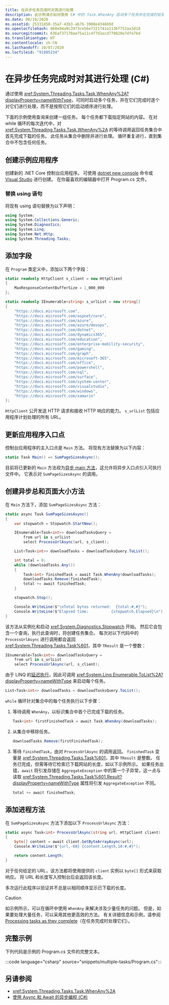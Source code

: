 ```yaml
---
title: 在异步任务完成时对其进行处理
description: 此示例演示如何使用 C# 中的 Task.WhenAny 启动多个任务并在完成时处理其结果，而不是按照它们的启动顺序进行处理。
ms.date: 08/19/2020
ms.assetid: 25331850-35a7-43b3-ab76-3908e4346b9d
ms.openlocfilehash: 860e94a9c3973ce56e7321741a1136f752aa3d18
ms.sourcegitcommit: 636af37170ae75a11c4f7d1ecd770820e7dfe7bd
ms.translationtype: HT
ms.contentlocale: zh-CN
ms.lasthandoff: 10/07/2020
ms.locfileid: "91805234"
---
```

# <a name="process-asynchronous-tasks-as-they-complete-c"></a>在异步任务完成时对其进行处理 (C#)

通过使用 <xref:System.Threading.Tasks.Task.WhenAny%2A?displayProperty=nameWithType>，可同时启动多个任务，并在它们完成时逐个对它们进行处理，而不是按照它们的启动顺序进行处理。

下面的示例使用查询来创建一组任务。 每个任务都下载指定网站的内容。 在对 while 循环的每次迭代中，对 <xref:System.Threading.Tasks.Task.WhenAny%2A> 的等待调用返回任务集合中首先完成下载的任务。 此任务从集合中删除并进行处理。 循环重复进行，直到集合中不包含任何任务。

## <a name="create-example-application"></a>创建示例应用程序

创建新的 .NET Core 控制台应用程序。 可使用 [dotnet new console](../../../../core/tools/dotnet-new.md#console) 命令或 [Visual Studio](/visualstudio/install/install-visual-studio) 进行创建。 在你最喜欢的编辑器中打开 Program.cs 文件。

### <a name="replace-using-statements"></a>替换 using 语句

将现有 using 语句替换为以下声明：

```csharp
using System;
using System.Collections.Generic;
using System.Diagnostics;
using System.Linq;
using System.Net.Http;
using System.Threading.Tasks;
```

## <a name="add-fields"></a>添加字段

在 `Program` 类定义中，添加以下两个字段：

```csharp
static readonly HttpClient s_client = new HttpClient
{
    MaxResponseContentBufferSize = 1_000_000
};

static readonly IEnumerable<string> s_urlList = new string[]
{
    "https://docs.microsoft.com",
    "https://docs.microsoft.com/aspnet/core",
    "https://docs.microsoft.com/azure",
    "https://docs.microsoft.com/azure/devops",
    "https://docs.microsoft.com/dotnet",
    "https://docs.microsoft.com/dynamics365",
    "https://docs.microsoft.com/education",
    "https://docs.microsoft.com/enterprise-mobility-security",
    "https://docs.microsoft.com/gaming",
    "https://docs.microsoft.com/graph",
    "https://docs.microsoft.com/microsoft-365",
    "https://docs.microsoft.com/office",
    "https://docs.microsoft.com/powershell",
    "https://docs.microsoft.com/sql",
    "https://docs.microsoft.com/surface",
    "https://docs.microsoft.com/system-center",
    "https://docs.microsoft.com/visualstudio",
    "https://docs.microsoft.com/windows",
    "https://docs.microsoft.com/xamarin"
};
```

`HttpClient` 公开发送 HTTP 请求和接收 HTTP 响应的能力。 `s_urlList` 包括应用程序计划处理的所有 URL。

## <a name="update-application-entry-point"></a>更新应用程序入口点

控制台应用程序的主入口点是 `Main` 方法。 将现有方法替换为以下内容：

```csharp
static Task Main() => SumPageSizesAsync();
```

目前将已更新的 `Main` 方法视为[异步 main 方法](../../../whats-new/csharp-7.md#async-main)，这允许将异步入口点引入可执行文件中。 它表示对 `SumPageSizesAsync` 的调用。

## <a name="create-the-asynchronous-sum-page-sizes-method"></a>创建异步总和页面大小方法

在 `Main` 方法下，添加 `SumPageSizesAsync` 方法：

```csharp
static async Task SumPageSizesAsync()
{
    var stopwatch = Stopwatch.StartNew();

    IEnumerable<Task<int>> downloadTasksQuery =
        from url in s_urlList
        select ProcessUrlAsync(url, s_client);

    List<Task<int>> downloadTasks = downloadTasksQuery.ToList();

    int total = 0;
    while (downloadTasks.Any())
    {
        Task<int> finishedTask = await Task.WhenAny(downloadTasks);
        downloadTasks.Remove(finishedTask);
        total += await finishedTask;
    }

    stopwatch.Stop();

    Console.WriteLine($"\nTotal bytes returned:  {total:#,#}");
    Console.WriteLine($"Elapsed time:          {stopwatch.Elapsed}\n");
}
```

该方法从实例化和启动 <xref:System.Diagnostics.Stopwatch> 开始。 然后它会包含一个查询，执行此查询时，将创建任务集合。 每次对以下代码中的 `ProcessUrlAsync` 进行调用都会返回 <xref:System.Threading.Tasks.Task%601>，其中 `TResult` 是一个整数：

```csharp
IEnumerable<Task<int>> downloadTasksQuery =
    from url in s_urlList
    select ProcessUrlAsync(url, s_client);
```

由于 LINQ 的[延迟执行](../../../../standard/linq/deferred-execution-example.md)，因此可调用 <xref:System.Linq.Enumerable.ToList%2A?displayProperty=nameWithType> 来启动每个任务。

```csharp
List<Task<int>> downloadTasks = downloadTasksQuery.ToList();
```

`while` 循环针对集合中的每个任务执行以下步骤：

1. 等待调用 `WhenAny`，以标识集合中首个已完成下载的任务。

    ```csharp
    Task<int> firstFinishedTask = await Task.WhenAny(downloadTasks);
    ```

1. 从集合中移除任务。

    ```csharp
    downloadTasks.Remove(firstFinishedTask);
    ```

1. 等待 `finishedTask`，由对 `ProcessUrlAsync` 的调用返回。 `finishedTask` 变量是 <xref:System.Threading.Tasks.Task%601>，其中 `TResult` 是整数。 任务已完成，但需等待它检索已下载网站的长度，如以下示例所示。 如果任务出错，`await` 将引发存储在 `AggregateException` 中的第一个子异常，这一点与读取 <xref:System.Threading.Tasks.Task%601.Result?displayProperty=nameWithType> 属性将引发 `AggregateException` 不同。

    ```csharp
    total += await finishedTask;
    ```

## <a name="add-process-method"></a>添加进程方法

在 `SumPageSizesAsync` 方法下添加以下 `ProcessUrlAsync` 方法：

```csharp
static async Task<int> ProcessUrlAsync(string url, HttpClient client)
{
    byte[] content = await client.GetByteArrayAsync(url);
    Console.WriteLine($"{url,-60} {content.Length,10:#,#}");

    return content.Length;
}
```

对于任何给定的 URL，该方法都将使用提供的 `client` 实例以 `byte[]` 形式来获取响应。 将 URL 和长度写入控制台后会返回该长度。

多次运行此程序以验证并不总是以相同顺序显示已下载的长度。

> [!CAUTION]
> 如示例所示，可以在循环中使用 `WhenAny` 来解决涉及少量任务的问题。 但是，如果要处理大量任务，可以采用其他更高效的方法。 有关详细信息和示例，请参阅 [Processing tasks as they complete](https://devblogs.microsoft.com/pfxteam/processing-tasks-as-they-complete)（在任务完成时处理它们）。

## <a name="complete-example"></a>完整示例

下列代码是示例的 Program.cs 文件的完整文本。

:::code language="csharp" source="snippets/multiple-tasks/Program.cs":::

## <a name="see-also"></a>另请参阅

- <xref:System.Threading.Tasks.Task.WhenAny%2A>
- [使用 Async 和 Await 的异步编程 (C#)](index.md)
